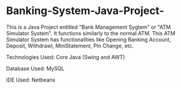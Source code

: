 # Banking-System-Java-Project-
This is a Java Project entitled "Bank Management Sygtem" or "ATM Simulator System". 
It functions similarly to the normal ATM. This ATM Simulator System has functionalities like Opening Banking Account, Deposit, Withdrawl, MiniStatement, Pin Change, etc.

Technologies Used: Core Java (Swing and AWT)

Database Used: MySQL

IDE Used: Netbeans
